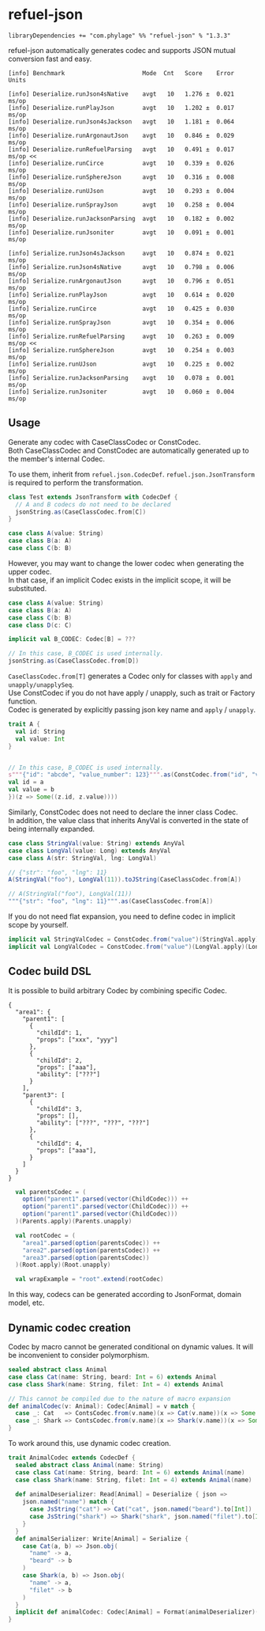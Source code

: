 # refuel-json

```
libraryDependencies += "com.phylage" %% "refuel-json" % "1.3.3"
```

refuel-json automatically generates codec and supports JSON mutual conversion fast and easy.

```
[info] Benchmark                      Mode  Cnt   Score    Error  Units

[info] Deserialize.runJson4sNative    avgt   10   1.276 ±  0.021  ms/op
[info] Deserialize.runPlayJson        avgt   10   1.202 ±  0.017  ms/op
[info] Deserialize.runJson4sJackson   avgt   10   1.181 ±  0.064  ms/op
[info] Deserialize.runArgonautJson    avgt   10   0.846 ±  0.029  ms/op
[info] Deserialize.runRefuelParsing   avgt   10   0.491 ±  0.017  ms/op <<
[info] Deserialize.runCirce           avgt   10   0.339 ±  0.026  ms/op
[info] Deserialize.runSphereJson      avgt   10   0.316 ±  0.008  ms/op
[info] Deserialize.runUJson           avgt   10   0.293 ±  0.004  ms/op
[info] Deserialize.runSprayJson       avgt   10   0.258 ±  0.004  ms/op
[info] Deserialize.runJacksonParsing  avgt   10   0.182 ±  0.002  ms/op
[info] Deserialize.runJsoniter        avgt   10   0.091 ±  0.001  ms/op

[info] Serialize.runJson4sJackson     avgt   10   0.874 ±  0.021  ms/op
[info] Serialize.runJson4sNative      avgt   10   0.798 ±  0.006  ms/op
[info] Serialize.runArgonautJson      avgt   10   0.796 ±  0.051  ms/op
[info] Serialize.runPlayJson          avgt   10   0.614 ±  0.020  ms/op
[info] Serialize.runCirce             avgt   10   0.425 ±  0.030  ms/op
[info] Serialize.runSprayJson         avgt   10   0.354 ±  0.006  ms/op
[info] Serialize.runRefuelParsing     avgt   10   0.263 ±  0.009  ms/op <<
[info] Serialize.runSphereJson        avgt   10   0.254 ±  0.003  ms/op
[info] Serialize.runUJson             avgt   10   0.225 ±  0.002  ms/op
[info] Serialize.runJacksonParsing    avgt   10   0.078 ±  0.001  ms/op
[info] Serialize.runJsoniter          avgt   10   0.060 ±  0.004  ms/op
```

## Usage

Generate any codec with CaseClassCodec or ConstCodec.<br/>
Both CaseClassCodec and ConstCodec are automatically generated up to the member's internal Codec.

To use them, inherit from `refuel.json.CodecDef`. `refuel.json.JsonTransform` is required to perform the transformation.

```scala
class Test extends JsonTransform with CodecDef {
  // A and B codecs do not need to be declared
  jsonString.as(CaseClassCodec.from[C])
}

case class A(value: String)
case class B(a: A)
case class C(b: B)
```

However, you may want to change the lower codec when generating the upper codec.<br/>
In that case, if an implicit Codec exists in the implicit scope, it will be substituted.

```scala
case class A(value: String)
case class B(a: A)
case class C(b: B)
case class D(c: C)

implicit val B_CODEC: Codec[B] = ???

// In this case, B_CODEC is used internally.
jsonString.as(CaseClassCodec.from[D])
```

`CaseClassCodec.from[T]` generates a Codec only for classes with `apply` and `unapply/unapplySeq`.<br/>
Use ConstCodec if you do not have apply / unapply, such as trait or Factory function.<br/>
Codec is generated by explicitly passing json key name and `apply` / `unapply`.

```scala
trait A {
  val id: String
  val value: Int
}


// In this case, B_CODEC is used internally.
s"""{"id": "abcde", "value_number": 123}""".as(ConstCodec.from("id", "value_number")((a, b) => new A {
val id = a
val value = b
})(z => Some((z.id, z.value))))
```

Similarly, ConstCodec does not need to declare the inner class Codec.<br/>
In addition, the value class that inherits AnyVal is converted in the state of being internally expanded.

```scala
case class StringVal(value: String) extends AnyVal
case class LongVal(value: Long) extends AnyVal
case class A(str: StringVal, lng: LongVal)

// {"str": "foo", "lng": 11}
A(StringVal("foo"), LongVal(11)).toJString(CaseClassCodec.from[A])

// A(StringVal("foo"), LongVal(11))
"""{"str": "foo", "lng": 11}""".as(CaseClassCodec.from[A])
```

If you do not need flat expansion, you need to define codec in implicit scope by yourself.

```scala
implicit val StringValCodec = ConstCodec.from("value")(StringVal.apply)(StringVal.unapply)
implicit val LongValCodec = ConstCodec.from("value")(LongVal.apply)(LongVal.unapply)
```

## Codec build DSL

It is possible to build arbitrary Codec by combining specific Codec.

```
{
  "area1": {
    "parent1": [
      {
        "childId": 1,
        "props": ["xxx", "yyy"]
      },
      {
        "childId": 2,
        "props": ["aaa"],
        "ability": ["???"]
      }
    ],
    "parent3": [
      {
        "childId": 3,
        "props": [],
        "ability": ["???", "???", "???"]
      },
      {
        "childId": 4,
        "props": ["aaa"],
      }
    ]
  }
}
```

```scala
  val parentsCodec = (
    option("parent1".parsed(vector(ChildCodec))) ++
    option("parent1".parsed(vector(ChildCodec))) ++
    option("parent1".parsed(vector(ChildCodec)))
  )(Parents.apply)(Parents.unapply)

  val rootCodec = (
    "area1".parsed(option(parentsCodec)) ++
    "area2".parsed(option(parentsCodec)) ++
    "area3".parsed(option(parentsCodec))
  )(Root.apply)(Root.unapply)

  val wrapExample = "root".extend(rootCodec)
```

In this way, codecs can be generated according to JsonFormat, domain model, etc.

## Dynamic codec creation

Codec by macro cannot be generated conditional on dynamic values.
It will be inconvenient to consider polymorphism.

```scala 
sealed abstract class Animal
case class Cat(name: String, beard: Int = 6) extends Animal
case class Shark(name: String, filet: Int = 4) extends Animal

// This cannot be compiled due to the nature of macro expansion
def animalCodec(v: Animal): Codec[Animal] = v match {
  case _: Cat   => ContsCodec.from(v.name)(x => Cat(v.name))(x => Some(x))
  case _: Shark => ContsCodec.from(v.name)(x => Shark(v.name))(x => Some(x))
}
```

To work around this, use dynamic codec creation.

```scala
trait AnimalCodec extends CodecDef {
  sealed abstract class Animal(name: String)
  case class Cat(name: String, beard: Int = 6) extends Animal(name)
  case class Shark(name: String, filet: Int = 4) extends Animal(name)
  
  def animalDeserializer: Read[Animal] = Deserialize { json =>
    json.named("name") match {
      case JsString("cat") => Cat("cat", json.named("beard").to[Int])
      case JsString("shark") => Shark("shark", json.named("filet").to[Int])
    }
  }
  def animalSerializer: Write[Animal] = Serialize {
    case Cat(a, b) => Json.obj(
      "name" -> a,
      "beard" -> b
    )
    case Shark(a, b) => Json.obj(
      "name" -> a,
      "filet" -> b
    )
  }
  implicit def animalCodec: Codec[Animal] = Format(animalDeserializer)(animalSerializer)
} 
```